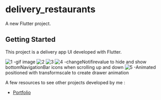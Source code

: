 # delivery_restaurants

A new Flutter project.

## Getting Started

This project is a delivery app UI developed with Flutter.

![1](https://user-images.githubusercontent.com/84441265/167265977-a316c3e3-e482-4f4e-9498-4d90a5d54d12.jpg)
  -gif image
![2](https://user-images.githubusercontent.com/84441265/167265919-64628bfa-43d4-49fc-943e-180988cf0110.jpg)
![3](https://user-images.githubusercontent.com/84441265/167265935-b90b9fab-cfe3-4140-8026-0986cf51d825.jpg)
![4](https://user-images.githubusercontent.com/84441265/167265959-b6238129-e60f-490c-bc18-296c1500c51b.jpg)
 -changeNotifirevalue to hide and show bottomNavigationBar icons when scrolling up and down
![5](https://user-images.githubusercontent.com/84441265/167265970-f0433c53-1753-40c1-b3b8-e692c1c16923.jpg)
 -Animated positioned with transformscale to create drawer animation


A few resources to see other projects developed by me :

- [Portfolio](https://nadeemze.github.io/Portfolio/)

